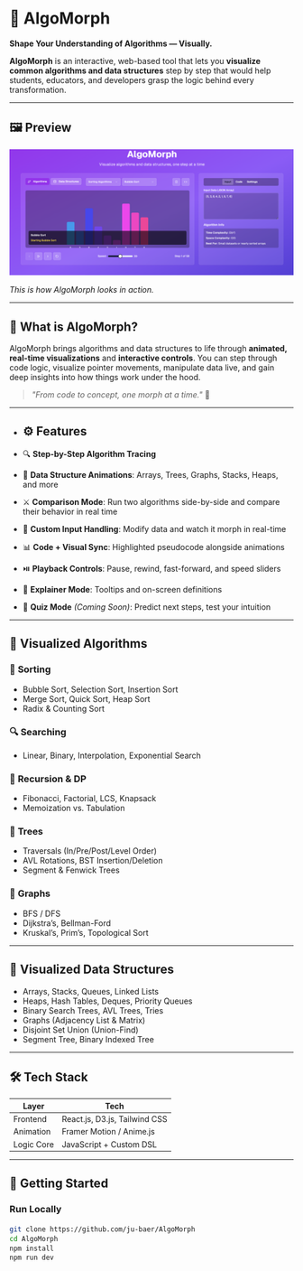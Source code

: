 # 🧩 AlgoMorph  
**Shape Your Understanding of Algorithms — Visually.**

**AlgoMorph** is an interactive, web-based tool that lets you **visualize common algorithms and data structures** step by step that would help students, educators, and developers grasp the logic behind every transformation.

---
## 🖼️ Preview
![AlgoMorph Demo](image.png)

*This is how AlgoMorph looks in action.*



---

## 🎯 What is AlgoMorph?

AlgoMorph brings algorithms and data structures to life through **animated, real-time visualizations** and **interactive controls**. You can step through code logic, visualize pointer movements, manipulate data live, and gain deep insights into how things work under the hood.

> _"From code to concept, one morph at a time."_ 🧠

---

- ## ⚙️ Features

- 🔍 **Step-by-Step Algorithm Tracing**
- 🧮 **Data Structure Animations**: Arrays, Trees, Graphs, Stacks, Heaps, and more
- ⚔️ **Comparison Mode**: Run two algorithms side-by-side and compare their behavior in real time
- 🎨 **Custom Input Handling**: Modify data and watch it morph in real-time
- 📊 **Code + Visual Sync**: Highlighted pseudocode alongside animations
- ⏯️ **Playback Controls**: Pause, rewind, fast-forward, and speed sliders
- 🧠 **Explainer Mode**: Tooltips and on-screen definitions
- 🧪 **Quiz Mode** *(Coming Soon)*: Predict next steps, test your intuition


---

## 🧱 Visualized Algorithms

### 🔢 **Sorting**
- Bubble Sort, Selection Sort, Insertion Sort  
- Merge Sort, Quick Sort, Heap Sort  
- Radix & Counting Sort  

### 🔍 **Searching**
- Linear, Binary, Interpolation, Exponential Search  

### 🔁 **Recursion & DP**
- Fibonacci, Factorial, LCS, Knapsack  
- Memoization vs. Tabulation

### 🌳 **Trees**
- Traversals (In/Pre/Post/Level Order)  
- AVL Rotations, BST Insertion/Deletion  
- Segment & Fenwick Trees  

### 🔗 **Graphs**
- BFS / DFS
- Dijkstra’s, Bellman-Ford
- Kruskal’s, Prim’s, Topological Sort

---

## 🧩 Visualized Data Structures

- Arrays, Stacks, Queues, Linked Lists
- Heaps, Hash Tables, Deques, Priority Queues
- Binary Search Trees, AVL Trees, Tries
- Graphs (Adjacency List & Matrix)
- Disjoint Set Union (Union-Find)
- Segment Tree, Binary Indexed Tree

---

## 🛠 Tech Stack

| Layer      | Tech                          |
|------------|-------------------------------|
| Frontend   | React.js, D3.js, Tailwind CSS |
| Animation  | Framer Motion / Anime.js      |
| Logic Core | JavaScript + Custom DSL       |


---

## 🚀 Getting Started

### Run Locally

```bash
git clone https://github.com/ju-baer/AlgoMorph
cd AlgoMorph
npm install
npm run dev

